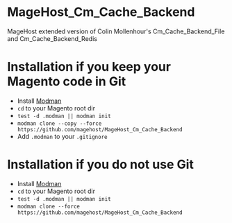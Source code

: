 # MageHost_Cm_Cache_Backend
MageHost extended version of Colin Mollenhour's Cm_Cache_Backend_File and Cm_Cache_Backend_Redis

# Installation if you keep your Magento code in Git
* Install [Modman](https://github.com/colinmollenhour/modman)
* `cd` to your Magento root dir
* `test -d .modman || modman init`
* `modman clone --copy --force https://github.com/magehost/MageHost_Cm_Cache_Backend`
* Add `.modman` to your `.gitignore`

# Installation if you do not use Git
* Install [Modman](https://github.com/colinmollenhour/modman)
* `cd` to your Magento root dir
* `test -d .modman || modman init`
* `modman clone --force https://github.com/magehost/MageHost_Cm_Cache_Backend`

